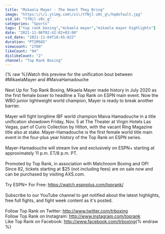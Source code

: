 ```yaml
---
title: "Mikaela Mayer - The Heart They Bring"
image: "https:\/\/i.ytimg.com\/vi\/tfNjl-z0c_g\/hqdefault.jpg"
vid_id: "tfNjl-z0c_g"
categories: "Sports"
tags: ["top rank boxing","mikaela mayer","mikaela mayer highlights"]
date: "2021-11-06T02:42:02+03:00"
vid_date: "2021-11-04T18:45:02Z"
duration: "PT1M58S"
viewcount: "2700"
likeCount: "94"
dislikeCount: "2"
channel: "Top Rank Boxing"
---
```

{% raw %}Watch this preview for the unification bout between #MikaelaMayer and #MaivaHamadouche<br /><br />Next Up for Top Rank Boxing, Mikaela Mayer made history in July 2020 as the first female boxer to headline a Top Rank on ESPN main event. Now the WBO junior lightweight world champion, Mayer is ready to break another barrier.<br /> <br />Mayer will fight longtime IBF world champion Maiva Hamadouche in a title unification showdown Friday, Nov. 5 at The Theater at Virgin Hotels Las Vegas, part of Curio Collection by Hilton, with the vacant Ring Magazine title also at stake. Mayer-Hamadouche is the first female world title main event in the four-plus year history of the Top Rank on ESPN series.<br /><br />Mayer-Hamadouche will stream live and exclusively on ESPN+ starting at approximately 11 p.m. ET/8 p.m. PT.<br /> <br />Promoted by Top Rank, in association with Matchroom Boxing and OPI Since 82, tickets starting at $25 (not including fees) are on sale now and can be purchased by visiting AXS.com.<br /><br />Try ESPN+ For Free: <a rel="nofollow" target="blank" href="https://watch.espnplus.com/toprank/">https://watch.espnplus.com/toprank/</a><br /><br />Subscribe to our YouTube channel to get notified about the latest highlights, free full fights, and fight week content as it's posted.<br /><br />Follow Top Rank on Twitter: <a rel="nofollow" target="blank" href="http://www.twitter.com/trboxing">http://www.twitter.com/trboxing</a><br />Follow Top Rank on Instagram: <a rel="nofollow" target="blank" href="http://www.instagram.com/toprank">http://www.instagram.com/toprank</a><br />Like Top Rank on Facebook: <a rel="nofollow" target="blank" href="http://www.facebook.com/trboxing">http://www.facebook.com/trboxing</a>{% endraw %}
